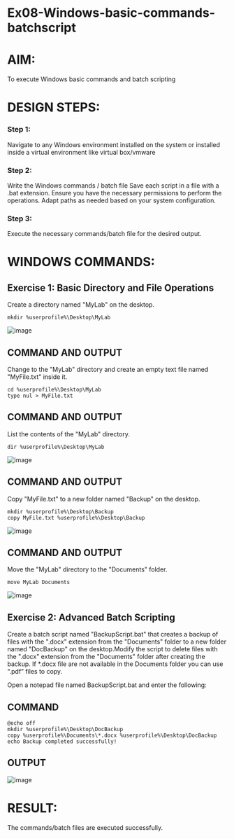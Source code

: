# Ex08-Windows-basic-commands-batchscript

# AIM:
To execute Windows basic commands and batch scripting

# DESIGN STEPS:

### Step 1:

Navigate to any Windows environment installed on the system or installed inside a virtual environment like virtual box/vmware 

### Step 2:

Write the Windows commands / batch file
Save each script in a file with a .bat extension.
Ensure you have the necessary permissions to perform the operations.
Adapt paths as needed based on your system configuration.
### Step 3:

Execute the necessary commands/batch file for the desired output. 




# WINDOWS COMMANDS:
## Exercise 1: Basic Directory and File Operations
Create a directory named "MyLab" on the desktop.
```
mkdir %userprofile%\Desktop\MyLab
```

![image](https://github.com/user-attachments/assets/b90b44da-d014-4e87-9497-70369505687e)


## COMMAND AND OUTPUT

Change to the "MyLab" directory and create an empty text file named "MyFile.txt" inside it.
```
cd %userprofile%\Desktop\MyLab
type nul > MyFile.txt
```


## COMMAND AND OUTPUT

List the contents of the "MyLab" directory.
```
dir %userprofile%\Desktop\MyLab
```
![image](https://github.com/user-attachments/assets/f8b14e97-065d-497c-86e9-30a0b5fa443e)


## COMMAND AND OUTPUT

Copy "MyFile.txt" to a new folder named "Backup" on the desktop.
```
mkdir %userprofile%\Desktop\Backup
copy MyFile.txt %userprofile%\Desktop\Backup
```
![image](https://github.com/user-attachments/assets/2a57880c-f2ea-4286-9405-b22cb1b87ff5)

## COMMAND AND OUTPUT

Move the "MyLab" directory to the "Documents" folder.
```
move MyLab Documents
```
![image](https://github.com/user-attachments/assets/9aaeb38f-33e7-4a24-b226-dd4cb924045c)



## Exercise 2: Advanced Batch Scripting

Create a batch script named "BackupScript.bat" that creates a backup of files with the ".docx" extension from the "Documents" folder to a new folder named "DocBackup" on the desktop.Modify the script to delete files with the ".docx" extension from the "Documents" folder after creating the backup. If *.docx file are not available in the Documents folder you can use “.pdf” files to copy.

Open a notepad file named BackupScript.bat and enter the following:

## COMMAND
```
@echo off
mkdir %userprofile%\Desktop\DocBackup
copy %userprofile%\Documents\*.docx %userprofile%\Desktop\DocBackup
echo Backup completed successfully!
```





## OUTPUT

![image](https://github.com/user-attachments/assets/8398cd51-0f5e-4544-aab3-ce1e91067bb4)




# RESULT:
The commands/batch files are executed successfully.

